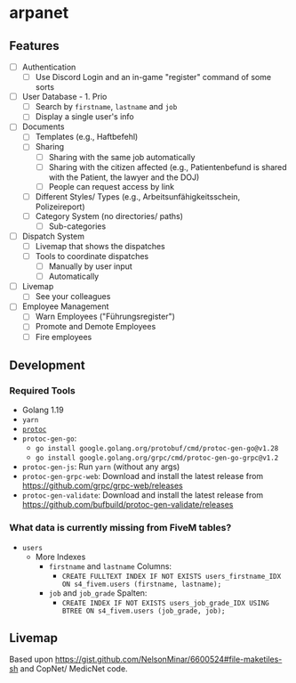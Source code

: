 # arpanet

## Features

- [ ] Authentication
    - [ ] Use Discord Login and an in-game "register" command of some sorts
- [ ] User Database - 1. Prio
    - [ ] Search by `firstname`, `lastname` and `job`
    - [ ] Display a single user's info
- [ ] Documents
    - [ ] Templates (e.g., Haftbefehl)
    - [ ] Sharing
        - [ ] Sharing with the same job automatically
        - [ ] Sharing with the citizen affected (e.g., Patientenbefund is shared with the Patient, the lawyer and the DOJ)
        - [ ] People can request access by link
    - [ ] Different Styles/ Types (e.g., Arbeitsunfähigkeitsschein, Polizeireport)
    - [ ] Category System (no directories/ paths)
        - [ ] Sub-categories
- [ ] Dispatch System
    - [ ] Livemap that shows the dispatches
    - [ ] Tools to coordinate dispatches
        - [ ] Manually by user input
        - [ ] Automatically
- [ ] Livemap
    - [ ] See your colleagues
- [ ] Employee Management
    - [ ] Warn Employees ("Führungsregister")
    - [ ] Promote and Demote Employees
    - [ ] Fire employees

## Development

### Required Tools

* Golang 1.19
* `yarn`
* [`protoc`](https://grpc.io/docs/protoc-installation/)
* `protoc-gen-go`:
    * `go install google.golang.org/protobuf/cmd/protoc-gen-go@v1.28`
    * `go install google.golang.org/grpc/cmd/protoc-gen-go-grpc@v1.2`
* `protoc-gen-js`: Run `yarn` (without any args)
* `protoc-gen-grpc-web`: Download and install the latest release from https://github.com/grpc/grpc-web/releases
* `protoc-gen-validate`: Download and install the latest release from https://github.com/bufbuild/protoc-gen-validate/releases

### What data is currently missing from FiveM tables?

* `users`
    * More Indexes
        * `firstname` and `lastname` Columns:
            * `CREATE FULLTEXT INDEX IF NOT EXISTS users_firstname_IDX ON s4_fivem.users (firstname, lastname);`
        * `job` and `job_grade` Spalten:
            * `CREATE INDEX IF NOT EXISTS users_job_grade_IDX USING BTREE ON s4_fivem.users (job_grade, job);`

## Livemap

Based upon https://gist.github.com/NelsonMinar/6600524#file-maketiles-sh and CopNet/ MedicNet code.
